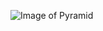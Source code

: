 ![Image of Pyramid](https://www.dreamstime.com/royalty-free-stock-photos-giza-pyramids-caravane-passing-egypt-image30444618#res26615551)
